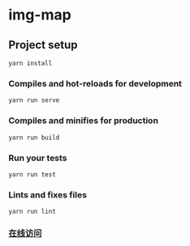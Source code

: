 # img-map

## Project setup
```
yarn install
```

### Compiles and hot-reloads for development
```
yarn run serve
```

### Compiles and minifies for production
```
yarn run build
```

### Run your tests
```
yarn run test
```

### Lints and fixes files
```
yarn run lint
```

### [在线访问](https://zaxlct.github.io/img-map/#/2c99808f6c5add0d016c5ae5aa060002)


